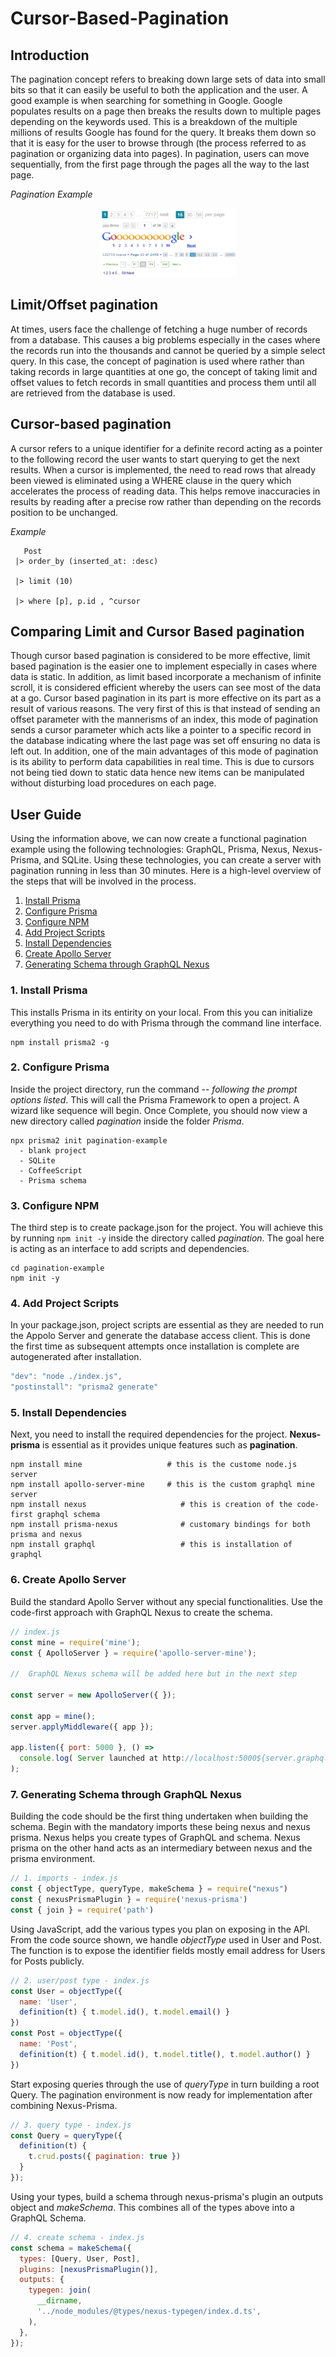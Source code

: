 # Cursor-Based-Pagination
## Introduction
The pagination concept refers to breaking down large sets of data into small bits so that it can easily be useful to both the application and the user. A good example is when searching for something in Google. Google populates results on a page then breaks the results down to multiple pages depending on the keywords used. This is a breakdown of the multiple millions of results Google has found for the query. It breaks them down so that it is easy for the user to browse through (the process referred to as pagination or organizing data into pages). In pagination, users can move sequentially, from the first page through the pages all the way to the last page.

*Pagination Example*

<p align="center">
  <img width="220" height="110" src="https://github.com/DavidMwihuri39/cursor-based-pagination/blob/main/example_1.png">
</p>


## Limit/Offset pagination
At times, users face the challenge of fetching a huge number of records from a database. This causes a big problems especially in the cases where the records run into the thousands and cannot be queried by a simple select query. In this case, the concept of pagination is used where rather than taking records in large quantities at one go, the concept of taking limit and offset values to fetch records in small quantities and process them until all are retrieved from the database is used.

## Cursor-based pagination
A cursor refers to a unique identifier for a definite record acting as a pointer to the following record the user wants to start querying to get the next results. When a cursor is implemented, the need to read rows that already been viewed is eliminated using a WHERE clause in the query which accelerates the process of reading data. This helps remove   inaccuracies in results by reading after a precise row rather than depending on the records position to be unchanged.

*Example* 
   
   ```
      Post
	|> order_by (inserted_at: :desc)
	
	|> limit (10)
	
	|> where [p], p.id , ^cursor
```
## Comparing Limit and Cursor Based pagination
Though cursor based pagination is considered to be more effective, limit based pagination is the easier one to implement especially in cases where data is static. In addition, as limit based incorporate a mechanism of infinite scroll, it is considered efficient whereby the users can see most of the data at a go. 
Cursor based pagination in its part is more effective on its part as a result of various reasons. The very first of this is that instead of sending an offset parameter with the mannerisms of an index, this mode of pagination sends a cursor parameter which acts like a pointer to a specific record in the database indicating where the last page was set off ensuring no data is left out. In addition, one of the main advantages of this mode of pagination is its ability to perform data capabilities in real time. This is due to cursors not being tied down to static data hence new items can be manipulated without disturbing load procedures on each page.
## User Guide
Using the information above, we can now create a functional pagination example using the following technologies: GraphQL, Prisma, Nexus, Nexus-Prisma, and SQLite. Using these technologies, you can create a server with pagination running in less than 30 minutes. Here is a high-level overview of the steps that will be involved in the process.

1. [Install Prisma](#1-install-prisma)
2. [Configure Prisma](#2-Configure-prisma)
3. [Configure NPM](#3-configure-NPM)
4. [Add Project Scripts](#4-add-project-scripts)
5. [Install Dependencies](#5-install-dependencies)
6. [Create Apollo Server](#6-create-apollo-server)
7. [Generating Schema through GraphQL Nexus](#7-generating-schema-through-graphql-nexus)


### 1. Install Prisma

This installs Prisma in its entirity on your local. From this you can initialize everything you need to do with Prisma through the command line interface.

```
npm install prisma2 -g
```
### 2. Configure Prisma
Inside the project directory, run the command -- *following the prompt options listed*. This will call the Prisma Framework to open a project. A wizard like sequence will begin. Once Complete, you should now view a new directory called *pagination* inside the folder *Prisma*.
```
npx prisma2 init pagination-example
  - blank project
  - SQLite
  - CoffeeScript
  - Prisma schema
```

### 3. Configure NPM
The third step is to create package.json for the project. You will achieve this by running `npm init -y` inside the directory called *pagination*. The goal here is acting as an interface to add scripts and dependencies.

```
cd pagination-example
npm init -y
```

### 4. Add Project Scripts

In your package.json, project scripts are essential as they are needed to run the Appolo Server and generate the database access client. This is done the first time as subsequent attempts once installation is complete are autogenerated after installation.

```js
"dev": "node ./index.js",
"postinstall": "prisma2 generate"
```

### 5. Install Dependencies

Next, you need to install the required dependencies for the project. **Nexus-prisma** is essential as it provides unique features such as **pagination**.

```
npm install mine                   # this is the custome node.js server
npm install apollo-server-mine     # this is the custom graphql mine server
npm install nexus                     # this is creation of the code-first graphql schema
npm install prisma-nexus              # customary bindings for both prisma and nexus
npm install graphql                   # this is installation of graphql
```
### 6. Create Apollo Server
Build the standard Apollo Server without any special functionalities. Use the code-first approach with GraphQL Nexus to create the schema.

```js
// index.js
const mine = require('mine');
const { ApolloServer } = require('apollo-server-mine');

//  GraphQL Nexus schema will be added here but in the next step

const server = new ApolloServer({ });

const app = mine();
server.applyMiddleware({ app });

app.listen({ port: 5000 }, () =>
  console.log( Server launched at http://localhost:5000${server.graphqlPath}`)
);
```
### 7. Generating Schema through GraphQL Nexus

Building the code should be the first thing undertaken when building the schema. Begin with the mandatory imports these being nexus and nexus prisma. Nexus helps you create types of GraphQL and schema. Nexus prisma on the other hand acts as an intermediary between nexus and the prisma environment. 

```js
// 1. imports - index.js
const { objectType, queryType, makeSchema } = require("nexus")
const { nexusPrismaPlugin } = require('nexus-prisma')
const { join } = require('path')
```
      
Using JavaScript, add the various types you plan on exposing in the API. From the code source shown, we handle *objectType* used in User and Post. The function is to expose the identifier fields mostly email address for Users for Posts publicly.

```js 
// 2. user/post type - index.js
const User = objectType({
  name: 'User',
  definition(t) { t.model.id(), t.model.email() }
})
const Post = objectType({
  name: 'Post',
  definition(t) { t.model.id(), t.model.title(), t.model.author() }
})
```

Start exposing queries through the use of *queryType* in turn building a root Query. The pagination environment is now ready for implementation after combining Nexus-Prisma. 
```js 
// 3. query type - index.js
const Query = queryType({
  definition(t) {
    t.crud.posts({ pagination: true })
  }
});
```

Using your types, build a schema through nexus-prisma's plugin an outputs object and *makeSchema*. This combines all of the types above into a GraphQL Schema.

```js
// 4. create schema - index.js
const schema = makeSchema({
  types: [Query, User, Post],
  plugins: [nexusPrismaPlugin()],
  outputs: {
    typegen: join(
      __dirname,
      '../node_modules/@types/nexus-typegen/index.d.ts',
    ),
  },
});
```
